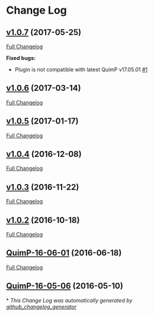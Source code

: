 # Change Log

## [v1.0.7](https://github.com/CellDynamics/SetHeadSnakeFilter_quimp/tree/v1.0.7) (2017-05-25)
[Full Changelog](https://github.com/CellDynamics/SetHeadSnakeFilter_quimp/compare/v1.0.6...v1.0.7)

**Fixed bugs:**

- Plugin is not compatible with latest QuimP v17.05.01 [\#1](https://github.com/CellDynamics/SetHeadSnakeFilter_quimp/issues/1)

## [v1.0.6](https://github.com/CellDynamics/SetHeadSnakeFilter_quimp/tree/v1.0.6) (2017-03-14)
[Full Changelog](https://github.com/CellDynamics/SetHeadSnakeFilter_quimp/compare/v1.0.5...v1.0.6)

## [v1.0.5](https://github.com/CellDynamics/SetHeadSnakeFilter_quimp/tree/v1.0.5) (2017-01-17)
[Full Changelog](https://github.com/CellDynamics/SetHeadSnakeFilter_quimp/compare/v1.0.4...v1.0.5)

## [v1.0.4](https://github.com/CellDynamics/SetHeadSnakeFilter_quimp/tree/v1.0.4) (2016-12-08)
[Full Changelog](https://github.com/CellDynamics/SetHeadSnakeFilter_quimp/compare/v1.0.3...v1.0.4)

## [v1.0.3](https://github.com/CellDynamics/SetHeadSnakeFilter_quimp/tree/v1.0.3) (2016-11-22)
[Full Changelog](https://github.com/CellDynamics/SetHeadSnakeFilter_quimp/compare/v1.0.2...v1.0.3)

## [v1.0.2](https://github.com/CellDynamics/SetHeadSnakeFilter_quimp/tree/v1.0.2) (2016-10-18)
[Full Changelog](https://github.com/CellDynamics/SetHeadSnakeFilter_quimp/compare/QuimP-16-06-01...v1.0.2)

## [QuimP-16-06-01](https://github.com/CellDynamics/SetHeadSnakeFilter_quimp/tree/QuimP-16-06-01) (2016-06-18)
[Full Changelog](https://github.com/CellDynamics/SetHeadSnakeFilter_quimp/compare/QuimP-16-05-06...QuimP-16-06-01)

## [QuimP-16-05-06](https://github.com/CellDynamics/SetHeadSnakeFilter_quimp/tree/QuimP-16-05-06) (2016-05-10)


\* *This Change Log was automatically generated by [github_changelog_generator](https://github.com/skywinder/Github-Changelog-Generator)*